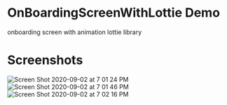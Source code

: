# OnBoardingScreenWithLottie Demo
 onboarding screen with animation lottie library

# Screenshots 

 ![Screen Shot 2020-09-02 at 7 01 24 PM](https://user-images.githubusercontent.com/17813115/92014381-6e7b6000-ed4f-11ea-814b-bf3145cd72bd.png)
![Screen Shot 2020-09-02 at 7 01 46 PM](https://user-images.githubusercontent.com/17813115/92014385-6fac8d00-ed4f-11ea-8835-57ec414f25d9.png)
![Screen Shot 2020-09-02 at 7 02 16 PM](https://user-images.githubusercontent.com/17813115/92014386-70ddba00-ed4f-11ea-9cc6-985c378497e7.png)

